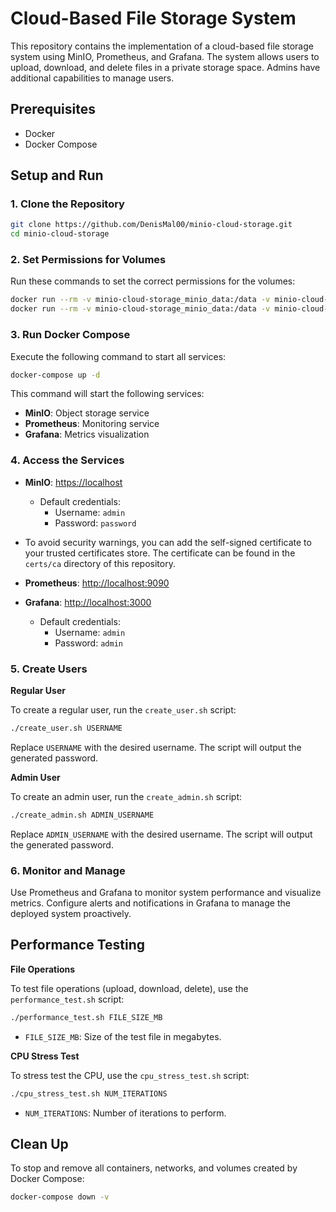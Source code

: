 
# Cloud-Based File Storage System

This repository contains the implementation of a cloud-based file storage system using MinIO, Prometheus, and Grafana. The system allows users to upload, download, and delete files in a private storage space. Admins have additional capabilities to manage users.

## Prerequisites

- Docker
- Docker Compose

## Setup and Run

### 1. Clone the Repository

```bash
git clone https://github.com/DenisMal00/minio-cloud-storage.git
cd minio-cloud-storage
```
### 2. Set Permissions for Volumes
Run these commands to set the correct permissions for the volumes:

```bash
docker run --rm -v minio-cloud-storage_minio_data:/data -v minio-cloud-storage_minio_certs:/certs alpine ls -ld /data /certs
docker run --rm -v minio-cloud-storage_minio_data:/data -v minio-cloud-storage_minio_certs:/certs alpine sh -c "chown -R 1000:1000 /data /certs && chmod -R u+rw /data /certs"
```

### 3. Run Docker Compose

Execute the following command to start all services:

```bash
docker-compose up -d
```

This command will start the following services:
- **MinIO**: Object storage service
- **Prometheus**: Monitoring service
- **Grafana**: Metrics visualization

### 4. Access the Services

- **MinIO**: [https://localhost](https://localhost)
  - Default credentials:
    - Username: `admin`
    - Password: `password`
 - To avoid security warnings, you can add the self-signed certificate to your trusted certificates store. The certificate can be found in the `certs/ca` directory of this repository.


- **Prometheus**: [http://localhost:9090](http://localhost:9090)

- **Grafana**: [http://localhost:3000](http://localhost:3000)
  - Default credentials:
    - Username: `admin`
    - Password: `admin`

### 5. Create Users

**Regular User**

To create a regular user, run the `create_user.sh` script:

```bash
./create_user.sh USERNAME
```

Replace `USERNAME` with the desired username. The script will output the generated password.

**Admin User**

To create an admin user, run the `create_admin.sh` script:

```bash
./create_admin.sh ADMIN_USERNAME
```

Replace `ADMIN_USERNAME` with the desired username. The script will output the generated password.

### 6. Monitor and Manage

Use Prometheus and Grafana to monitor system performance and visualize metrics. Configure alerts and notifications in Grafana to manage the deployed system proactively.

## Performance Testing

**File Operations**

To test file operations (upload, download, delete), use the `performance_test.sh` script:

```bash
./performance_test.sh FILE_SIZE_MB
```

- `FILE_SIZE_MB`: Size of the test file in megabytes.

**CPU Stress Test**

To stress test the CPU, use the `cpu_stress_test.sh` script:

```bash
./cpu_stress_test.sh NUM_ITERATIONS
```
- `NUM_ITERATIONS`: Number of iterations to perform.

## Clean Up

To stop and remove all containers, networks, and volumes created by Docker Compose:

```bash
docker-compose down -v
```
